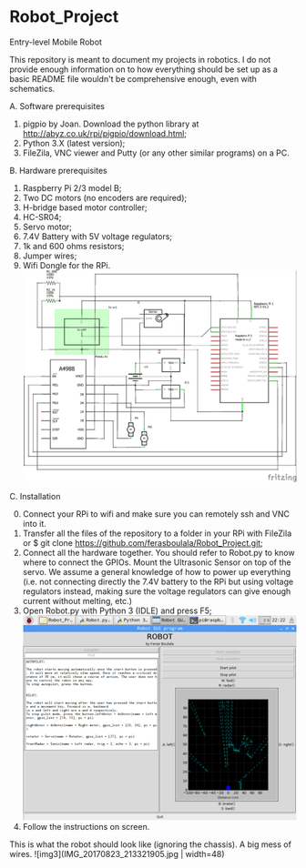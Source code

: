 # Robot_Project
Entry-level Mobile Robot

This repository is meant to document my projects in robotics. I do not provide enough information on to how everything should be set up as a basic README file wouldn't be comprehensive enough, even with schematics.

A. Software prerequisites 
  1. pigpio by Joan. Download the python library at http://abyz.co.uk/rpi/pigpio/download.html;
  2. Python 3.X (latest version);
  3. FileZila, VNC viewer and Putty (or any other similar programs) on a PC.
  
B. Hardware prerequisites
  1. Raspberry Pi 2/3 model B;
  2. Two DC motors (no encoders are required);
  3. H-bridge based motor controller;
  4. HC-SR04;
  5. Servo motor;
  6. 7.4V Battery with 5V voltage regulators;
  7. 1k and 600 ohms resistors;
  8. Jumper wires;
  9. Wifi Dongle for the RPi.
![img1](Robot_Project_schematic.jpg)

C. Installation

  0. Connect your RPi to wifi and make sure you can remotely ssh and VNC into it.
  1. Transfer all the files of the repository to a folder in your RPi with FileZila or $ git clone https://github.com/ferasboulala/Robot_Project.git;
  2. Connect all the hardware together. You should refer to Robot.py to know where to connect the GPIOs. Mount the Ultrasonic Sensor on top of the servo. We assume a general knowledge of how to power up everything (i.e. not connecting directly the 7.4V battery to the RPi but using voltage regulators instead, making sure the voltage regulators can give enough current without melting, etc.)
  3. Open Robot.py with Python 3 (IDLE) and press F5;
  ![img2](GUI.png)
  4. Follow the instructions on screen.

This is what the robot should look like (ignoring the chassis). A big mess of wires.
![img3](IMG_20170823_213321905.jpg | width=48)
